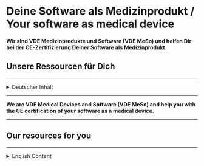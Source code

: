 # Deine Software als Medizinprodukt / Your software as medical device



**Wir sind VDE Medizinprodukte und Software (VDE MeSo) und helfen Dir bei der CE-Zertifizierung Deiner Software als Medizinprodukt.**


## Unsere Ressourcen für Dich

---

<details><summary>Deutscher Inhalt</summary>

---

Hier auf GitHub findest Du Arbeitsmaterialien, die Dich auf den ersten Schritten zum CE-Kennzeichen unterstützen. Und schau Dir doch mal die vielfältigen Angebote auf unserer Internetseite an:

-   In unseren Fachbeiträgen [Blog](https://www.vde.com/topics-de/health/beratung) erklären wir Dir einzelne Themen rund um die CE-Zertifizierung.

-   Mit unseren [Veranstaltungen](https://www.vde.com/topics-de/health/veranstaltungen) bist Du immer bestens informiert und kannst uns persönlich treffen.

-   Mit unserer [CE-Roadmap für Medizinprodukte](https://www.vde.com/topics-de/health/beratung/ce-roadmap-fuer-medizinprodukte) erhältst Du ein auf Deine Software zugeschnittenes Dokument mit den Anforderungen für die CE-Zertifizierung und den damit verbundenen Kosten. Das CE-Roadmap-Dokument hilft Dir bei der Planung der zeitlichen, finanziellen und personellen Ressourcen sowie beim Dialog mit externen Finanzierern.

-   Damit Du nichts verpasst, kannst Du unseren kostenfreien wöchentlich [Newsletter](https://info.vde.com/art_resource.php?sid=dk3jz.1o7lm7b) abonnieren.

-   Gerne [beraten](https://www.vde.com/topics-de/health/beratung) wir Dich auch, um Deine Software als Medizinprodukt auf den Markt zu bringen.

### Der Weg zum CE-Kennzeichen

Die CE-Zertifizierung wird oftmals auch vereinfacht als Zulassung bezeichnet, d.h. nur mit einem CE-Kennzeichen darfst Du Deine Software auf dem europäischen Markt anbieten. Der Weg dorthin ist nicht einfach, aber mit unserer Unterstützung machbar.

Im Kick-off Meeting eines Beratungsprojekts erarbeiten wir mit Dir zuerst die [Zweckbestimmung](https://www.vde.com/topics-de/health/beratung/zulassung-von-medizinprodukten) für Deine Software. Das ist ein wichtiger erster Schritt auf dem Weg zum CE-Kennzeichen, denn in der Zweckbestimmung beschreibst Du was genau Deine Software für wen in welcher Form tun soll. Die Zweckbestimmung ist u.a. auch ausschlaggebend für die Frage, welcher [Risikoklasse](https://www.vde.com/topics-de/health/beratung/regel-11) Deine Software zugeordnet werden muss (I = niedriges Risiko, IIa = mittleres Risiko, IIb = erhöhtes Risiko und III = hohes Risiko). Grob gesagt: je höher die Risikoklasse ist, desto mehr Aufwand entsteht bei der CE-Zertifizierung. Nach dem Kick-off Meeting steigen wir in die weitere Projektarbeit ein. Unsere Hilfestellung für Dich sieht typischerweise wie folgt aus:

<img src=".//media/image1.png" style="width:6.00004in;height:4.15347in" />

Im Laufe des gemeinsamen Projektes bearbeiten mit Dir die folgenden Arbeitspakete:

-   Einrichtung eines [Qualitätsmanagementsystems](https://www.vde.com/topics-de/health/beratung/qualitaetsmanagement-fuer-medizinprodukte-nach-mdr-und-iso-13485)

-   Erstellung der [Software-Entwicklungsdokumentation](https://www.vde.com/topics-de/health/beratung/software-lebenszyklus-bei-medizinprodukten-iec-62304) (mit besonderen Dokumenten für [KI-basierte Software](https://www.vde.com/topics-de/health/beratung/marktzugang-ki-basierte-software-baim))

-   Durchführung des [Risikomanagements](https://www.vde.com/topics-de/health/beratung/risikomanagement-fuer-medizinprodukte--iso-14971) inkl. der Maßnahmen für die [Cybersecurity](https://www.vde.com/topics-de/health/beratung/cybersecurity-risikomanagement-fuer-medizinprodukte-argos)

-   Durchführung der [klinischen Bewertung](https://www.vde.com/topics-de/health/beratung/klinische-bewertung-von-medizinprodukten-nach-mdr) und ggf. einer klinischen Studie

-   Untersuchung der [Gebrauchstauglichkeit](https://www.vde.com/topics-de/health/beratung/usability-engineering-fuer-medizinprodukte-iec-62366)

-   Erstellung der [Gebrauchsanweisung](https://www.vde.com/topics-de/health/beratung/gebrauchsanweisung-fuer-medizinprodukte) und Kennzeichnung

-   Erstellung der [technischen Dokumentation](https://www.vde.com/topics-de/health/beratung/technische-dokumentation-von-medizinprodukten-nach-mdr)

-   Erstellung der CE-Konformitätserklärung

-   Registrierung Deines Produktes und des Herstellers

-   Planung der Marktphase mit allen obligatorischen Aufgaben für den Hersteller wie die [*Post-Market Surveillance* und Vigilanz](https://www.vde.com/topics-de/health/beratung/post-market-surveillance-vigilanz-medizinprodukten-mdr)

-   Einbindung der Benannten Stelle (im Allgemeinen ab der Risikoklasse IIa)

Nach der Fertigstellung aller notwendigen Arbeitspakete gratulieren wir Dir zu Deiner Software als Medizinprodukt und wünschen Dir viel Erfolg damit.

### Dein Kontakt mit uns

Nachfolgend findest Du unsere Kontaktdaten:

-   <meso@vde.com>, <https://www.vde.com/topics-de/health/beratung>, Tel. +49 69 6308-788

Wir freuen uns auf Deine Nachricht!

</details>

---

**We are VDE Medical Devices and Software (VDE MeSo) and help you with the CE certification of your software as a medical device.**
  
---
## Our resources for you
---

<details><summary>English Content</summary>
Here on GitHub, you can find resources to help you on your first steps to CE marking. And take a look at the various offers on our website:
-   In our blog, we explain individual topics related to CE certification. 
-   With our events you are always well informed and can meet us face to face. 
-   In our 30-minute free online consultation, we answer questions about the approval of medical devices, medical software, and digital health applications (DiGA).
-   With our medical device CE roadmap, you'll receive a document tailored to your software with CE certification requirements and associated costs. The CE roadmap document will help you plan time, financial and human resources, as well as engage with external funders. 
-   To make sure you don't miss anything, you can subscribe to our free weekly newsletter.
-   We are also happy to advise you on how to get your software onto the market as a medical device.

### The path to the CE mark

The CE certification is often referred to as approval, i.e., only with a CE mark you are allowed to offer your software on the European market. The way there is not easy, but feasible with our support.

In the kick-off meeting of a consulting project, we first develop the intended purpose of your software with you. This is an important first step on the path to the CE mark, because in the intended purpose you describe what exactly your software should do for whom and in what form. The intended purpose is also crucial for the question, which risk class your software has to be assigned to (I = low risk, IIa = medium risk, IIb = increased risk and III = high risk). Roughly speaking, the higher the risk class, the more effort is required for CE certification. After the kick-off meeting, we get into the further project work. Our assistance for you typically looks like this:

<img src=".//media/image1-engl.png" style="width:6.00004in;height:4.15347in" />
  
During the joint project we will work with you on the following work packages:
-   Establishment of quality management system
-   Preparation of software development documentation (with special documents for AI-based software)
-   Implementation of risk management incl. measures for cybersecurity
-   Implementation of clinical evaluation and, if necessary, clinical study
-   Investigation of usability
-   Preparation of instructions for use and labeling
-   Preparation of technical documentation
-   Preparation of the CE declaration of conformity
-   Registration of your product and manufacturer
-   Planning of the market phase with all obligatory tasks for the manufacturer such as post-market surveillance and vigilance
-   Involvement of Notified Body (generally starting from risk class IIa)

After completion of all necessary work packages, we congratulate you on your software as a medical device and wish you great success with it.

### Your contact with us

Below you will find our contact information:

-   <meso@vde.com>, <https://www.vde.com/topics-de/health/beratung>, Tel. +49 69 6308-788

We are looking forward to getting in touch with you!  
  
</details>
